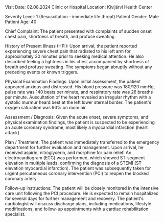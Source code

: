  Visit Date: 02.08.2024
Clinic or Hospital Location: Kivijärvi Health Center

Severity Level: 1 (Resuscitation – immediate life threat)
Patient Gender: Male
Patient Age: 40

Chief Complaint:
The patient presented with complaints of sudden onset chest pain, shortness of breath, and profuse sweating.

History of Present Illness (HPI):
Upon arrival, the patient reported experiencing severe chest pain that radiated to his left arm for approximately 30 minutes prior to seeking medical attention. He also described feeling a tightness in his chest accompanied by shortness of breath and profuse sweating. The symptoms began abruptly without any preceding events or known triggers.

Physical Examination Findings:
Upon initial assessment, the patient appeared anxious and distressed. His blood pressure was 180/120 mmHg, pulse rate was 140 beats per minute, and respiratory rate was 26 breaths per minute. Auscultation of the heart revealed an irregular rhythm with a systolic murmur heard best at the left lower sternal border. The patient's oxygen saturation was 93% on room air.

Assessment / Diagnosis:
Given the acute onset, severe symptoms, and physical examination findings, the patient is suspected to be experiencing an acute coronary syndrome, most likely a myocardial infarction (heart attack).

Plan / Treatment:
The patient was immediately transferred to the emergency department for further evaluation and management. Upon arrival, he received aspirin, nitroglycerin, and morphine for pain relief. An electrocardiogram (ECG) was performed, which showed ST-segment elevation in multiple leads, confirming the diagnosis of a STEMI (ST-elevation myocardial infarction). The patient was subsequently taken for urgent percutaneous coronary intervention (PCI) to reopen the blocked coronary artery.

Follow-up Instructions:
The patient will be closely monitored in the intensive care unit following the PCI procedure. He is expected to remain hospitalized for several days for further management and recovery. The patient's cardiologist will discuss discharge plans, including medications, lifestyle modifications, and follow-up appointments with a cardiac rehabilitation specialist.